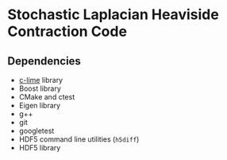 # Stochastic Laplacian Heaviside Contraction Code

## Dependencies

- [c-lime](https://github.com/usqcd-software/c-lime) library
- Boost library
- CMake and ctest
- Eigen library
- g++
- git
- googletest
- HDF5 command line utilities (`h5diff`)
- HDF5 library
